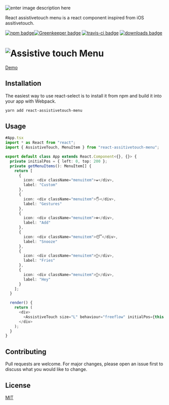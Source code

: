 ![enter image description here](https://i.imgur.com/vOWvq0q.png)

React assistivetouch menu is a react component inspired from iOS assitivetouch.

[![npm badge](https://img.shields.io/npm/v/react-assistivetouch-menu.svg?style=flat-square&logo=npm)](https://www.npmjs.com/package/react-assistivetouch-menu)[![Greenkeeper badge](https://badges.greenkeeper.io/abhishekkhandait/react-assistivetouch-menu.svg?style=flat-square)](https://greenkeeper.io/) [![travis-ci badge](https://img.shields.io/travis/abhishekkhandait/react-assistivetouch-menu/master.svg?style=flat-square&logo=travis)](https://travis-ci.org/abhishekkhandait/react-assistivetouch-menu) [![downloads badge](https://img.shields.io/npm/dt/react-assistivetouch-menu.svg?style=flat-square)]([https://www.npmjs.com/package/react-assistivetouch-menu)

# ![Assistive touch Menu](https://media.giphy.com/media/QaeDPpRDexSeSW9ZDN/giphy.gif)

[Demo](https://codesandbox.io/s/modest-surf-glql8)

## Installation

The easiest way to use react-select is to install it from npm and build it into your app with Webpack.

```bash
yarn add react-assistivetouch-menu
```

## Usage

```typescript
#App.tsx
import * as React from "react";
import { AssistiveTouch, MenuItem } from "react-assitivetouch-menu";

export default class App extends React.Component<{}, {}> {
  private initialPos = { left: 0, top: 200 };
  private getMenuItems(): MenuItem[] {
    return [
      {
        icon: <div className="menuitem">★</div>,
        label: "Custom"
      },
      {
        icon: <div className="menuitem">🖐</div>,
        label: "Gestures"
      },
      {
        icon: <div className="menuitem">⊕</div>,
        label: "Add"
      },
      {
        icon: <div className="menuitem">😴</div>,
        label: "Snooze"
      },
      {
        icon: <div className="menuitem">🍟</div>,
        label: "Fries"
      },
      {
        icon: <div className="menuitem">🙋</div>,
        label: "Hey"
      }
    ];
  }

  render() {
    return (
      <div>
        <AssistiveTouch size="L" behaviour="freeflow" initialPos={this.initialPos} menuItems={this.getMenuItems()} />
      </div>
    );
  }
}

```

## Contributing

Pull requests are welcome. For major changes, please open an issue first to discuss what you would like to change.

## License

[MIT](https://choosealicense.com/licenses/mit/)
